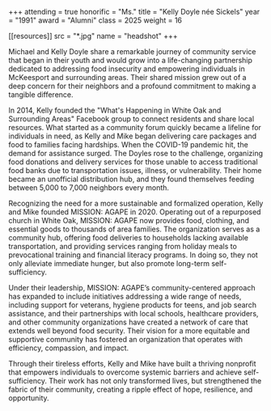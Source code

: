 +++
attending = true
honorific = "Ms."
title     = "Kelly Doyle née Sickels"
year      = "1991"
award     = "Alumni"
class     = 2025
weight    = 16

[[resources]]
  src  = "*.jpg"
  name = "headshot"
+++

Michael and Kelly Doyle share a remarkable journey of community service that began in their youth and would grow into a life-changing partnership dedicated to addressing food insecurity and empowering individuals in McKeesport and surrounding areas. Their shared mission grew out of a deep concern for their neighbors and a profound commitment to making a tangible difference.

In 2014, Kelly founded the "What's Happening in White Oak and Surrounding Areas" Facebook group to connect residents and share local resources. What started as a community forum quickly became a lifeline for individuals in need, as Kelly and Mike began delivering care packages and food to families facing hardships. When the COVID-19 pandemic hit, the demand for assistance surged. The Doyles rose to the challenge, organizing food donations and delivery services for those unable to access traditional food banks due to transportation issues, illness, or vulnerability. Their home became an unofficial distribution hub, and they found themselves feeding between 5,000 to 7,000 neighbors every month.

Recognizing the need for a more sustainable and formalized operation, Kelly and Mike founded MISSION: AGAPE in 2020. Operating out of a repurposed church in White Oak, MISSION: AGAPE now provides food, clothing, and essential goods to thousands of area families. The organization serves as a community hub, offering food deliveries to households lacking available transportation, and providing services ranging from holiday meals to prevocational training and financial literacy programs. In doing so, they not only alleviate immediate hunger, but also promote long-term self-sufficiency.

Under their leadership, MISSION: AGAPE’s community-centered approach has expanded to include initiatives addressing a wide range of needs, including support for veterans, hygiene products for teens, and job search assistance, and their partnerships with local schools, healthcare providers, and other community organizations have created a network of care that extends well beyond food security. Their vision for a more equitable and supportive community has fostered an organization that operates with efficiency, compassion, and impact.

Through their tireless efforts, Kelly and Mike have built a thriving nonprofit that empowers individuals to overcome systemic barriers and achieve self-sufficiency. Their work has not only transformed lives, but strengthened the fabric of their community, creating a ripple effect of hope, resilience, and opportunity.